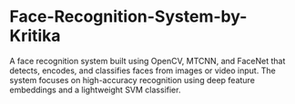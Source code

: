# Face-Recognition-System-by-Kritika
A face recognition system built using OpenCV, MTCNN, and FaceNet that detects, encodes, and classifies faces from images or video input. The system focuses on high-accuracy recognition using deep feature embeddings and a lightweight SVM classifier. 
